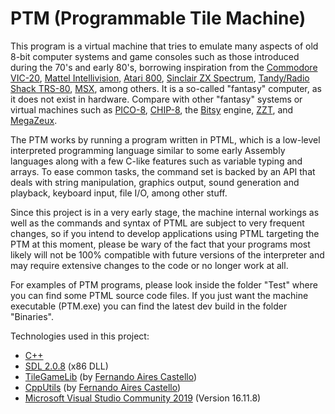 # PTM (Programmable Tile Machine)
This program is a virtual machine that tries to emulate many aspects of old 8-bit computer systems and game consoles such as those introduced during the 70's and early 80's, borrowing inspiration from the [Commodore VIC-20](https://en.wikipedia.org/wiki/Commodore_VIC-20), [Mattel Intellivision](https://en.wikipedia.org/wiki/Intellivision), [Atari 800](https://en.wikipedia.org/wiki/Atari_8-bit_family), [Sinclair ZX Spectrum](https://en.wikipedia.org/wiki/ZX_Spectrum), [Tandy/Radio Shack TRS-80](https://en.wikipedia.org/wiki/TRS-80), [MSX](https://en.wikipedia.org/wiki/MSX), among others. It is a so-called "fantasy" computer, as it does not exist in hardware. Compare with other "fantasy" systems or virtual machines such as [PICO-8](https://en.wikipedia.org/wiki/PICO-8), [CHIP-8](https://en.wikipedia.org/wiki/CHIP-8), the [Bitsy](https://ledoux.itch.io/bitsy) engine, [ZZT](https://en.wikipedia.org/wiki/ZZT), and [MegaZeux](https://www.digitalmzx.com/).

The PTM works by running a program written in PTML, which is a low-level interpreted programming language similar to some early Assembly languages along with a few C-like features such as variable typing and arrays. To ease common tasks, the command set is backed by an API that deals with string manipulation, graphics output, sound generation and playback, keyboard input, file I/O, among other stuff.

Since this project is in a very early stage, the machine internal workings as well as the commands and syntax of PTML are subject to very frequent changes, so if you intend to develop applications using PTML targeting the PTM at this moment, please be wary of the fact that your programs most likely will not be 100% compatible with future versions of the interpreter and may require extensive changes to the code or no longer work at all.

For examples of PTM programs, please look inside the folder "Test" where you can find some PTML source code files. If you just want the machine executable (PTM.exe) you can find the latest dev build in the folder "Binaries".

Technologies used in this project:

- [C++](https://en.wikipedia.org/wiki/C%2B%2B)
- [SDL 2.0.8](https://www.libsdl.org/) (x86 DLL)
- [TileGameLib](https://github.com/FernandoAiresCastello/TileGameToolkit) (by [Fernando Aires Castello](https://github.com/FernandoAiresCastello))
- [CppUtils](https://github.com/FernandoAiresCastello/CppUtils) (by [Fernando Aires Castello](https://github.com/FernandoAiresCastello))
- [Microsoft Visual Studio Community 2019](https://visualstudio.microsoft.com/vs/older-downloads/#visual-studio-2017-and-other-products) (Version 16.11.8)
